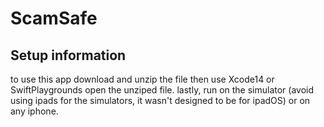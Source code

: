 # ScamSafe
## Setup information
to use this app download and unzip the file
then use Xcode14 or SwiftPlaygrounds open the unziped file.
lastly, run on the simulator (avoid using ipads for the simulators, it wasn't designed to be for ipadOS) or on any iphone.
